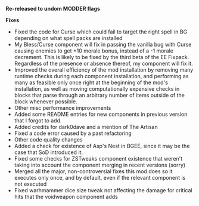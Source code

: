 **Re-released to undom MODDER flags**

**Fixes**
- Fixed the code for Curse which could fail to target the right spell in BG depending on what spell packs are installed
- My Bless/Curse component will fix in passing the vanilla bug with Curse causing enemies to get +10 morale bonus, instead of a -1 morale decrement. This is likely to be fixed by the third beta of the EE Fixpack. Regardless of the presence or absence thereof, my component will fix it.
- Improved the overall efficiency of the mod installation by removing many runtime checks during each component installation, and performing as many as feasible only once right at the beginning of the mod's installation, as well as moving computationally expensive checks in blocks that parse through an arbitrary number of items outside of the block whenever possible.
- Other misc performance improvements
- Added some README entries for new components in previous version that I forgot to add.
- Added credits for dark0dave and a mention of The Artisan
- Fixed a code error caused by a past refactoring
- Other code quality changes
- Added a check for existence of Asp's Nest in BGEE, since it may be the case that SoD introduced it.
- Fixed some checks for ZSTweaks component existence that weren't taking into account the component merging in recent versions (sorry)
- Merged all the major, non-controversial fixes this mod does so it executes only once, and by default, even if the relevant component is not executed
- Fixed warhmammer dice size tweak not affecting the damage for critical hits that the voidweapon component adds
